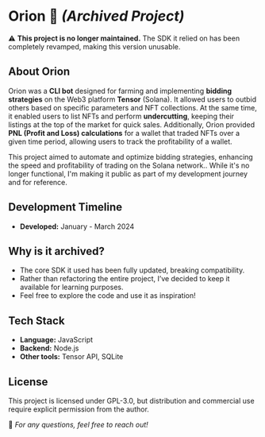 # Orion 🚀 *(Archived Project)*  

⚠️ **This project is no longer maintained.** The SDK it relied on has been completely revamped, making this version unusable.  

## About Orion  
Orion was a **CLI bot** designed for farming and implementing **bidding strategies** on the Web3 platform **Tensor** (Solana). It allowed users to outbid others based on specific parameters and NFT collections. At the same time, it enabled users to list NFTs and perform **undercutting**, keeping their listings at the top of the market for quick sales. Additionally, Orion provided **PNL (Profit and Loss) calculations** for a wallet that traded NFTs over a given time period, allowing users to track the profitability of a wallet.

This project aimed to automate and optimize bidding strategies, enhancing the speed and profitability of trading on the Solana network.. While it's no longer functional, I'm making it public as part of my development journey and for reference.


## Development Timeline  
- **Developed:** January - March 2024  

## Why is it archived?  
- The core SDK it used has been fully updated, breaking compatibility.  
- Rather than refactoring the entire project, I’ve decided to keep it available for learning purposes.  
- Feel free to explore the code and use it as inspiration!  

## Tech Stack  
- **Language:** JavaScript
- **Backend:** Node.js
- **Other tools:** Tensor API, SQLite  

## License  
This project is licensed under GPL-3.0, but distribution and commercial use require explicit permission from the author.  

📌 *For any questions, feel free to reach out!*  
